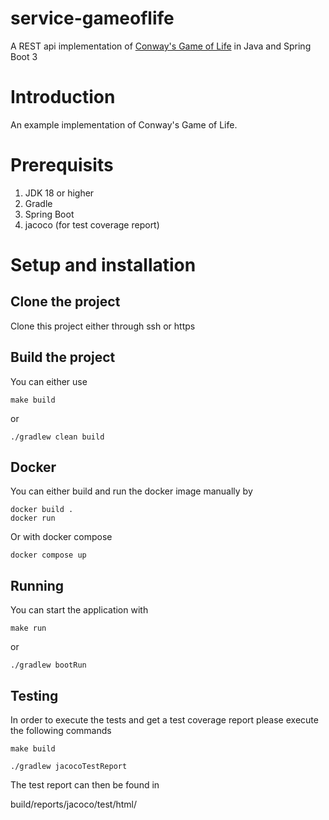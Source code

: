 # service-gameoflife

A REST api implementation of [Conway's Game of Life](https://en.wikipedia.org/wiki/Conway%27s_Game_of_Life) in Java and Spring Boot 3

# Introduction

An example implementation of Conway's Game of Life.

# Prerequisits

1. JDK 18 or higher
2. Gradle
3. Spring Boot
4. jacoco (for test coverage report)

# Setup and installation

## Clone the project

Clone this project either through ssh or https

## Build the project

You can either use

```
make build
```

or

```
./gradlew clean build
```

## Docker

You can either build and run the docker image manually by

```
docker build .
docker run
```

Or with docker compose

```
docker compose up
```

## Running

You can start the application with

```
make run
```

or

```
./gradlew bootRun
```

## Testing

In order to execute the tests and get a test coverage report please execute the following commands

```
make build
```

```
./gradlew jacocoTestReport
```

The test report can then be found in

build/reports/jacoco/test/html/
